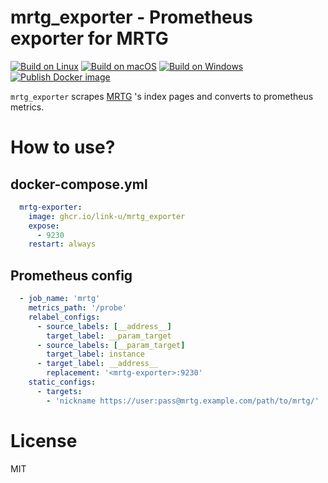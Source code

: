 # mrtg_exporter - Prometheus exporter for MRTG

[![Build on Linux](https://github.com/link-u/mrtg_exporter/workflows/Build%20on%20Linux/badge.svg)](https://github.com/link-u/mrtg_exporter/actions?query=workflow%3A%22Build+on+Linux%22)
[![Build on macOS](https://github.com/link-u/mrtg_exporter/workflows/Build%20on%20macOS/badge.svg)](https://github.com/link-u/mrtg_exporter/actions?query=workflow%3A%22Build+on+macOS%22)
[![Build on Windows](https://github.com/link-u/mrtg_exporter/workflows/Build%20on%20Windows/badge.svg)](https://github.com/link-u/mrtg_exporter/actions?query=workflow%3A%22Build+on+Windows%22)  
[![Publish Docker image](https://github.com/link-u/mrtg_exporter/workflows/Publish%20Docker%20image/badge.svg)](https://github.com/link-u/mrtg_exporter/actions?query=workflow%3A%22Publish+Docker+image%22)

`mrtg_exporter` scrapes [MRTG](https://oss.oetiker.ch/mrtg/) 's index pages and converts to prometheus metrics.

# How to use?

## docker-compose.yml

```yaml
  mrtg-exporter:
    image: ghcr.io/link-u/mrtg_exporter
    expose:
      - 9230
    restart: always
```

## Prometheus config

```yaml
  - job_name: 'mrtg'
    metrics_path: '/probe'
    relabel_configs:
      - source_labels: [__address__]
        target_label: __param_target
      - source_labels: [__param_target]
        target_label: instance
      - target_label: __address__
        replacement: '<mrtg-exporter>:9230'
    static_configs:
      - targets:
        - 'nickname https://user:pass@mrtg.example.com/path/to/mrtg/'
```

# License

MIT
